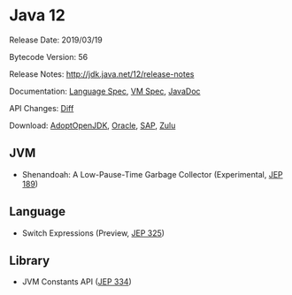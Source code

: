 # Java 12

Release Date: 2019/03/19

Bytecode Version: 56

Release Notes: http://jdk.java.net/12/release-notes

Documentation: [Language Spec](https://docs.oracle.com/javase/specs/jls/se12/html/index.html), [VM Spec](https://docs.oracle.com/javase/specs/jvms/se12/html/index.html), [JavaDoc](https://docs.oracle.com/en/java/javase/12/docs/api/)

API Changes: [Diff](http://download.eclipselab.org/jdkdiff/V11/V12/index.html)

Download: [AdoptOpenJDK](https://adoptopenjdk.net/releases.html), [Oracle](https://www.oracle.com/technetwork/java/javase/downloads/jdk12-downloads-5295953.html), [SAP](https://sap.github.io/SapMachine/), [Zulu](https://www.azul.com/downloads/zulu/)

## JVM

* Shenandoah: A Low-Pause-Time Garbage Collector (Experimental, [JEP 189](http://openjdk.java.net/jeps/189))

## Language

* Switch Expressions (Preview, [JEP 325](http://openjdk.java.net/jeps/325))

## Library

* JVM Constants API ([JEP 334](http://openjdk.java.net/jeps/334))

